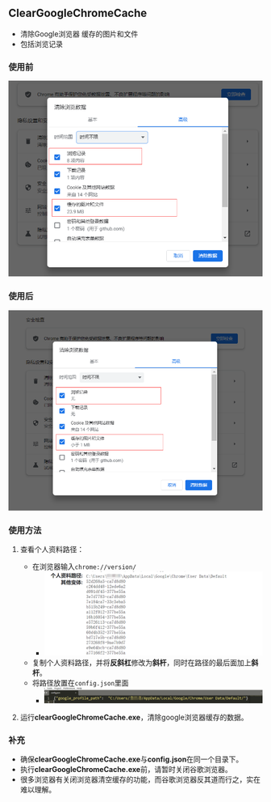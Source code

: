 ## ClearGoogleChromeCache

- 清除Google浏览器 缓存的图片和文件
- 包括浏览记录

### 使用前

![image-20220523224150656](images/image-20220523224150656.png)

### 使用后

![image-20220523224257043](images/image-20220523224257043.png)

### 使用方法

1. 查看个人资料路径：
   - 在浏览器输入`chrome://version/`
     - ![image-20220523165434348](images/image-20220523165434348.png)
   - 复制个人资料路径，并将**反斜杠**修改为**斜杆**，同时在路径的最后面加上**斜杆**。
   - 将路径放置在`config.json`里面
     - ![image-20220523165750799](images/image-20220523165750799.png)

2. 运行**clearGoogleChromeCache.exe**，清除google浏览器缓存的数据。

### 补充

- 确保**clearGoogleChromeCache.exe**与**config.json**在同一个目录下。
- 执行**clearGoogleChromeCache.exe**前，请暂时关闭谷歌浏览器。
- 很多浏览器有关闭浏览器清空缓存的功能，而谷歌浏览器反其道而行之，实在难以理解。

